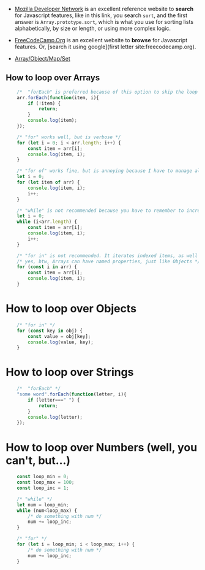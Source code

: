 * [Mozilla Developer Network](https://developer.mozilla.org/en-US/search?q=sort&topic=api&topic=css&topic=canvas&topic=html&topic=http&topic=js&topic=mobile&topic=apps&topic=svg&topic=webdev&topic=standards&topic=webext&topic=webgl) is an excellent reference website to **search** for Javascript features, like in this link, you search `sort`, and the first answer is `Array.prototype.sort`, which is what you use for sorting lists alphabetically, by size or length, or using more complex logic.  
  
* [FreeCodeCamp.Org](https://guide.freecodecamp.org/miscellaneous/capitalize-the-first-letter-of-a-string/) is an excellent website to **browse** for Javascript features. Or, [search it using google](first letter site:freecodecamp.org).  
  
* [Array/Object/Map/Set](https://codeburst.io/array-vs-set-vs-map-vs-object-real-time-use-cases-in-javascript-es6-47ee3295329b)    

  
## How to loop over Arrays  
```javascript  
    /*  "forEach" is preferred because of this option to skip the loop item */  
    arr.forEach(function(item, i){  
        if (!item) {  
            return;  
        }  
        console.log(item);  
    });  
```  
```javascript  
    /* "for" works well, but is verbose */  
    for (let i = 0; i < arr.length; i++) {  
        const item = arr[i];  
        console.log(item, i);  
    }  
```  
```javascript  
    /* "for of" works fine, but is annoying because I have to manage all my own variables */  
    let i = 0;  
    for (let item of arr) {  
        console.log(item, i);  
        i++;  
    }  
```  
```javascript  
    /* "while" is not recommended because you have to remember to increment the index */  
    let i = 0;  
    while (i<arr.length) {  
        const item = arr[i];  
        console.log(item, i);  
        i++;  
    }  
```  
```javascript  
    /* "for in" is not recommended. It iterates indexed items, as well as named properties! */  
    /* yes, btw, Arrays can have named properties, just like Objects */  
    for (const i in arr) {  
        const item = arr[i];  
        console.log(item, i);  
    }  
```  
##  
# How to loop over Objects  
```javascript  
    /* "for in" */  
    for (const key in obj) {  
        const value = obj[key];  
        console.log(value, key);  
    }  
```  
##  
# How to loop over Strings  
```javascript  
    /*  "forEach" */  
    "some word".forEach(function(letter, i){  
        if (letter===" ") {  
            return;  
        }  
        console.log(letter);  
    });  
```  
##  
# How to loop over Numbers (well, you can't, but...)  
```javascript  
    const loop_min = 0;  
    const loop_max = 100;  
    const loop_inc = 1;  
```  
```javascript  
    /* "while" */  
    let num = loop_min;  
    while (num<loop_max) {  
        /* do something with num */  
        num += loop_inc;  
    }  
```  
```javascript  
    /* "for" */  
    for (let i = loop_min; i < loop_max; i++) {  
        /* do something with num */  
        num += loop_inc;  
    }  
```
